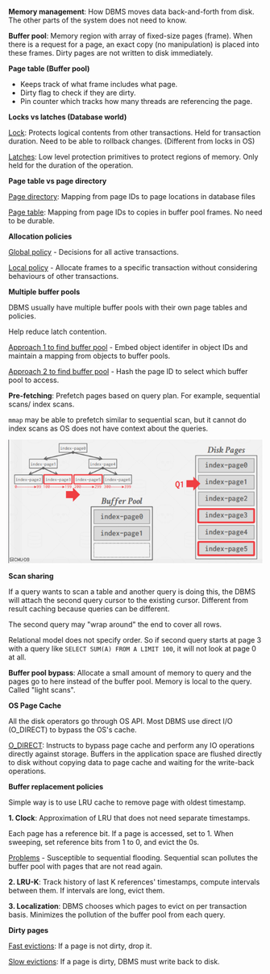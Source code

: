 **Memory management**: How DBMS moves data back-and-forth from disk. The other parts of the system does not need to know.

**Buffer pool**: Memory region with array of fixed-size pages (frame). When there is a request for a page, an exact copy (no manipulation) is placed into these frames. Dirty pages are not written to disk immediately.

**Page table (Buffer pool)**

- Keeps track of what frame includes what page.
- Dirty flag to check if they are dirty.
- Pin counter which tracks how many threads are referencing the page.

**Locks vs latches (Database world)**

<ins>Lock</ins>: Protects logical contents from other transactions. Held for transaction duration. Need to be able to rollback changes. (Different from locks in OS)

<ins>Latches</ins>: Low level protection primitives to protect regions of memory. Only held for the duration of the operation.

**Page table vs page directory**

<ins>Page directory</ins>: Mapping from page IDs to page locations in database files

<ins>Page table</ins>: Mapping from page IDs to copies in buffer pool frames. No need to be durable.

**Allocation policies**

<ins>Global policy</ins> - Decisions for all active transactions.

<ins>Local policy</ins> - Allocate frames to a specific transaction without considering behaviours of other transactions.

**Multiple buffer pools**

DBMS usually have multiple buffer pools with their own page tables and policies.

Help reduce latch contention.

<ins>Approach 1 to find buffer pool</ins> - Embed object identifer in object IDs and maintain a mapping from objects to buffer pools.

<ins>Approach 2 to find buffer pool</ins> - Hash the page ID to select which buffer pool to access.

**Pre-fetching**: Prefetch pages based on query plan. For example, sequential scans/ index scans.

`mmap` may be able to prefetch similar to sequential scan, but it cannot do index scans as OS does not have context about the queries.

![](images/Pasted%20image%2020220915125251.png)

**Scan sharing**

If a query wants to scan a table and another query is doing this, the DBMS will attach the second query cursor to the existing cursor. Different from result caching because queries can be different.

The second query may "wrap around" the end to cover all rows.

Relational model does not specify order. So if second query starts at page 3 with a query like `SELECT SUM(A) FROM A LIMIT 100`, it will not look at page 0 at all.

**Buffer pool bypass**: Allocate a small amount of memory to query and the pages go to here instead of the buffer pool. Memory is local to the query. Called "light scans".

**OS Page Cache**

All the disk operators go through OS API. Most DBMS use direct I/O (O_DIRECT) to bypass the OS's cache.

<ins>O_DIRECT</ins>: Instructs to bypass page cache and perform any IO operations directly against storage. Buffers in the application space are flushed directly to disk without copying data to page cache and waiting for the write-back operations.

**Buffer replacement policies**

Simple way is to use LRU cache to remove page with oldest timestamp.

**1. Clock**: Approximation of LRU that does not need separate timestamps.

Each page has a reference bit. If a page is accessed, set to 1. When sweeping, set reference bits from 1 to 0, and evict the 0s.

<ins>Problems</ins> - Susceptible to sequential flooding. Sequential scan pollutes the buffer pool with pages that are not read again.

**2. LRU-K**: Track history of last K references' timestamps, compute intervals between them. If intervals are long, evict them.

**3. Localization**: DBMS chooses which pages to evict on per transaction basis. Minimizes the pollution of the buffer pool from each query.

**Dirty pages**

<ins>Fast evictions</ins>: If a page is not dirty, drop it.

<ins>Slow evictions</ins>: If a page is dirty, DBMS must write back to disk.